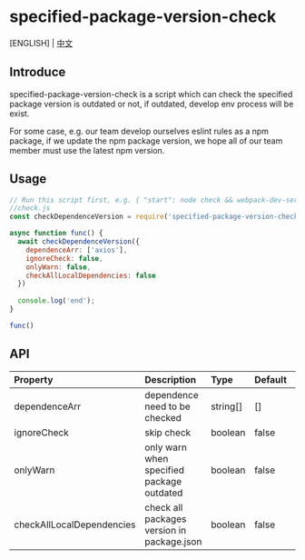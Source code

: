 # specified-package-version-check

[ENGLISH] | [中文](https://github.com/zhoushoujian/specified-package-version-check/blob/master/readme_zh.md)

## Introduce

specified-package-version-check is a script which can check the specified package version is outdated or not, if outdated, develop env process will be exist.  

For some case, e.g. our team develop ourselves eslint rules as a npm package, if we update the npm package version, we hope all of our team member must use the latest npm version.

## Usage

```js
// Run this script first, e.g. { "start": node check && webpack-dev-server --open --history-api-fallback -d --colors}
//check.js
const checkDependenceVersion = require('specified-package-version-check')

async function func() {
  await checkDependenceVersion({
    dependenceArr: ['axios'],
    ignoreCheck: false,
    onlyWarn: false,
    checkAllLocalDependencies: false
  })
  
  console.log('end');
}

func()

```

## API

| Property                  | Description                                | Type      | Default   | Version       |
| :-----                    | :-----                                     | :-----    | :-----    | :-----        |
| dependenceArr             | dependence need to be checked              | string[]  | []        | 0.0.1         |
| ignoreCheck               | skip check                                 | boolean   | false     | 0.0.1         |
| onlyWarn                  | only warn when specified package outdated  | boolean   | false     | 0.0.1         |
| checkAllLocalDependencies | check all packages version in package.json | boolean   | false     | 0.0.1         |
